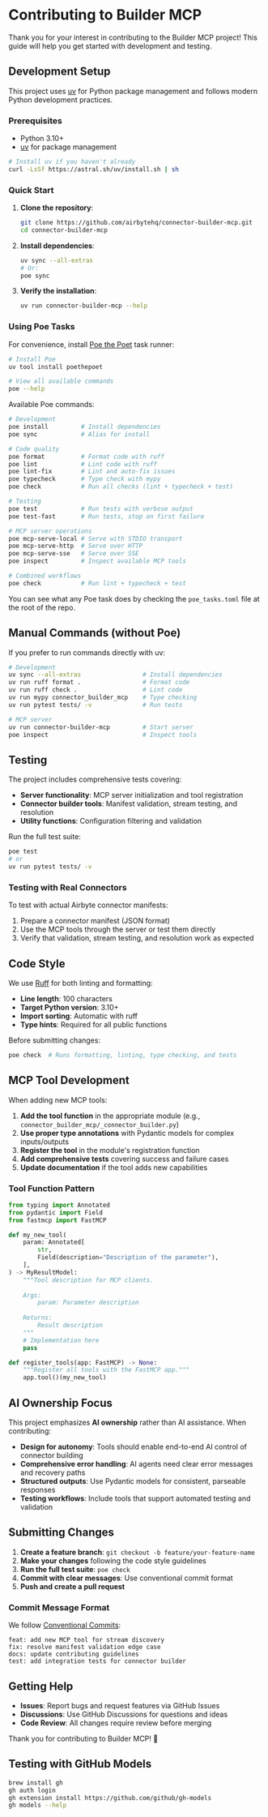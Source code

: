 # Contributing to Builder MCP

Thank you for your interest in contributing to the Builder MCP project! This guide will help you get started with development and testing.

## Development Setup

This project uses [uv](https://docs.astral.sh/uv/) for Python package management and follows modern Python development practices.

### Prerequisites

- Python 3.10+
- [uv](https://docs.astral.sh/uv/) for package management

```bash
# Install uv if you haven't already
curl -LsSf https://astral.sh/uv/install.sh | sh
```

### Quick Start

1. **Clone the repository**:

   ```bash
   git clone https://github.com/airbytehq/connector-builder-mcp.git
   cd connector-builder-mcp
   ```

2. **Install dependencies**:

   ```bash
   uv sync --all-extras
   # Or:
   poe sync
   ```

3. **Verify the installation**:

   ```bash
   uv run connector-builder-mcp --help
   ```

### Using Poe Tasks

For convenience, install [Poe the Poet](https://poethepoet.natn.io/) task runner:

```bash
# Install Poe
uv tool install poethepoet

# View all available commands
poe --help
```

Available Poe commands:

```bash
# Development
poe install         # Install dependencies
poe sync            # Alias for install

# Code quality
poe format          # Format code with ruff
poe lint            # Lint code with ruff  
poe lint-fix        # Lint and auto-fix issues
poe typecheck       # Type check with mypy
poe check           # Run all checks (lint + typecheck + test)

# Testing
poe test            # Run tests with verbose output
poe test-fast       # Run tests, stop on first failure

# MCP server operations
poe mcp-serve-local # Serve with STDIO transport
poe mcp-serve-http  # Serve over HTTP
poe mcp-serve-sse   # Serve over SSE
poe inspect         # Inspect available MCP tools

# Combined workflows
poe check           # Run lint + typecheck + test
```

You can see what any Poe task does by checking the `poe_tasks.toml` file at the root of the repo.

## Manual Commands (without Poe)

If you prefer to run commands directly with uv:

```bash
# Development
uv sync --all-extras                 # Install dependencies
uv run ruff format .                 # Format code
uv run ruff check .                  # Lint code
uv run mypy connector_builder_mcp    # Type checking
uv run pytest tests/ -v              # Run tests

# MCP server
uv run connector-builder-mcp         # Start server
poe inspect                          # Inspect tools
```

## Testing

The project includes comprehensive tests covering:

- **Server functionality**: MCP server initialization and tool registration
- **Connector builder tools**: Manifest validation, stream testing, and resolution
- **Utility functions**: Configuration filtering and validation

Run the full test suite:

```bash
poe test
# or
uv run pytest tests/ -v
```

### Testing with Real Connectors

To test with actual Airbyte connector manifests:

1. Prepare a connector manifest (JSON format)
2. Use the MCP tools through the server or test them directly
3. Verify that validation, stream testing, and resolution work as expected

## Code Style

We use [Ruff](https://docs.astral.sh/ruff/) for both linting and formatting:

- **Line length**: 100 characters
- **Target Python version**: 3.10+
- **Import sorting**: Automatic with ruff
- **Type hints**: Required for all public functions

Before submitting changes:

```bash
poe check  # Runs formatting, linting, type checking, and tests
```

## MCP Tool Development

When adding new MCP tools:

1. **Add the tool function** in the appropriate module (e.g., `connector_builder_mcp/_connector_builder.py`)
2. **Use proper type annotations** with Pydantic models for complex inputs/outputs
3. **Register the tool** in the module's registration function
4. **Add comprehensive tests** covering success and failure cases
5. **Update documentation** if the tool adds new capabilities

### Tool Function Pattern

```python
from typing import Annotated
from pydantic import Field
from fastmcp import FastMCP

def my_new_tool(
    param: Annotated[
        str,
        Field(description="Description of the parameter"),
    ],
) -> MyResultModel:
    """Tool description for MCP clients.
    
    Args:
        param: Parameter description
        
    Returns:
        Result description
    """
    # Implementation here
    pass

def register_tools(app: FastMCP) -> None:
    """Register all tools with the FastMCP app."""
    app.tool()(my_new_tool)
```

## AI Ownership Focus

This project emphasizes **AI ownership** rather than AI assistance. When contributing:

- **Design for autonomy**: Tools should enable end-to-end AI control of connector building
- **Comprehensive error handling**: AI agents need clear error messages and recovery paths  
- **Structured outputs**: Use Pydantic models for consistent, parseable responses
- **Testing workflows**: Include tools that support automated testing and validation

## Submitting Changes

1. **Create a feature branch**: `git checkout -b feature/your-feature-name`
2. **Make your changes** following the code style guidelines
3. **Run the full test suite**: `poe check`
4. **Commit with clear messages**: Use conventional commit format
5. **Push and create a pull request**

### Commit Message Format

We follow [Conventional Commits](https://www.conventionalcommits.org/):

```text
feat: add new MCP tool for stream discovery
fix: resolve manifest validation edge case
docs: update contributing guidelines
test: add integration tests for connector builder
```

## Getting Help

- **Issues**: Report bugs and request features via GitHub Issues
- **Discussions**: Use GitHub Discussions for questions and ideas
- **Code Review**: All changes require review before merging

Thank you for contributing to Builder MCP! 🚀

## Testing with GitHub Models

```bash
brew install gh
gh auth login
gh extension install https://github.com/github/gh-models
gh models --help
```
